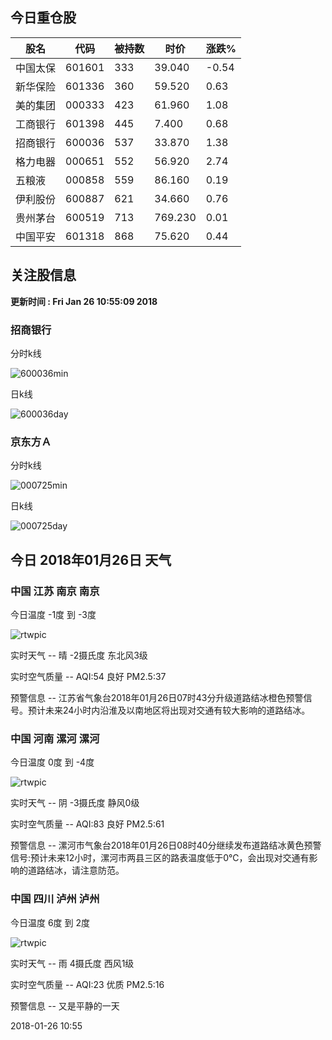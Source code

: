 
## 今日重仓股 

|股名|代码|被持数|时价|涨跌%|
|---|---|---|---|---|
|中国太保|601601|333|39.040|-0.54|
|新华保险|601336|360|59.520|0.63|
|美的集团|000333|423|61.960|1.08|
|工商银行|601398|445|7.400|0.68|
|招商银行|600036|537|33.870|1.38|
|格力电器|000651|552|56.920|2.74|
|五粮液|000858|559|86.160|0.19|
|伊利股份|600887|621|34.660|0.76|
|贵州茅台|600519|713|769.230|0.01|
|中国平安|601318|868|75.620|0.44|

## 关注股信息
**更新时间 : Fri Jan 26 10:55:09 2018**
### 招商银行 
分时k线

![600036min](http://image.sinajs.cn/newchart/min/n/sh600036.gif)

日k线

![600036day](http://image.sinajs.cn/newchart/daily/n/sh600036.gif)

### 京东方Ａ 
分时k线

![000725min](http://image.sinajs.cn/newchart/min/n/sz000725.gif)

日k线

![000725day](http://image.sinajs.cn/newchart/daily/n/sz000725.gif)
## 今日 2018年01月26日 天气
### 中国 江苏 南京 南京

今日温度 -1度 到 -3度

![rtwpic](http://app1.showapi.com/weather/icon/day/00.png)

实时天气 -- 晴 -2摄氏度 东北风3级

实时空气质量 -- AQI:54 良好 PM2.5:37

预警信息 -- 江苏省气象台2018年01月26日07时43分升级道路结冰橙色预警信号。预计未来24小时内沿淮及以南地区将出现对交通有较大影响的道路结冰。
    
### 中国 河南 漯河 漯河

今日温度 0度 到 -4度

![rtwpic](http://app1.showapi.com/weather/icon/day/02.png)

实时天气 -- 阴 -3摄氏度 静风0级

实时空气质量 -- AQI:83 良好 PM2.5:61

预警信息 -- 漯河市气象台2018年01月26日08时40分继续发布道路结冰黄色预警信号:预计未来12小时，漯河市两县三区的路表温度低于0℃，会出现对交通有影响的道路结冰，请注意防范。
    
### 中国 四川 泸州 泸州

今日温度 6度 到 2度

![rtwpic](http://app1.showapi.com/weather/icon/day/301.png)

实时天气 -- 雨 4摄氏度 西风1级

实时空气质量 -- AQI:23 优质 PM2.5:16

预警信息 -- 又是平静的一天
    
2018-01-26 10:55